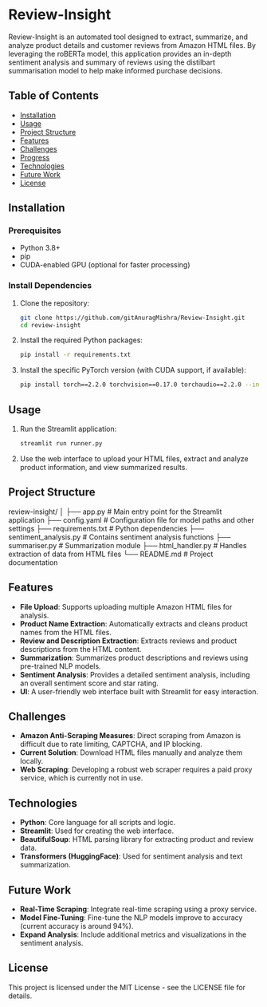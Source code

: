 # Review-Insight

Review-Insight is an automated tool designed to extract, summarize, and analyze product details and customer reviews from Amazon HTML files. By leveraging the roBERTa model, this application provides an in-depth sentiment analysis and summary of reviews using the distilbart summarisation model to help make informed purchase decisions.

## Table of Contents

- [Installation](#installation)
- [Usage](#usage)
- [Project Structure](#project-structure)
- [Features](#features)
- [Challenges](#challenges)
- [Progress](#progress)
- [Technologies](#technologies)
- [Future Work](#future-work)
- [License](#license)

## Installation

### Prerequisites

- Python 3.8+
- pip
- CUDA-enabled GPU (optional for faster processing)

### Install Dependencies

1. Clone the repository:

    ```bash
    git clone https://github.com/gitAnuragMishra/Review-Insight.git
    cd review-insight
    ```

2. Install the required Python packages:

    ```bash
    pip install -r requirements.txt
    ```

3. Install the specific PyTorch version (with CUDA support, if available):

    ```bash
    pip install torch==2.2.0 torchvision==0.17.0 torchaudio==2.2.0 --index-url https://download.pytorch.org/whl/cu118
    ```

## Usage

1. Run the Streamlit application:

    ```bash
    streamlit run runner.py
    ```

2. Use the web interface to upload your HTML files, extract and analyze product information, and view summarized results.

## Project Structure
review-insight/
│
├── app.py                         # Main entry point for the Streamlit application
├── config.yaml                    # Configuration file for model paths and other settings
├── requirements.txt               # Python dependencies
├── sentiment_analysis.py          # Contains sentiment analysis functions
├── summariser.py                  # Summarization module
├── html_handler.py                # Handles extraction of data from HTML files
└── README.md                      # Project documentation


## Features

- **File Upload**: Supports uploading multiple Amazon HTML files for analysis.
- **Product Name Extraction**: Automatically extracts and cleans product names from the HTML files.
- **Review and Description Extraction**: Extracts reviews and product descriptions from the HTML content.
- **Summarization**: Summarizes product descriptions and reviews using pre-trained NLP models.
- **Sentiment Analysis**: Provides a detailed sentiment analysis, including an overall sentiment score and star rating.
- **UI**: A user-friendly web interface built with Streamlit for easy interaction.

## Challenges

- **Amazon Anti-Scraping Measures**: Direct scraping from Amazon is difficult due to rate limiting, CAPTCHA, and IP blocking.
- **Current Solution**: Download HTML files manually and analyze them locally.
- **Web Scraping**: Developing a robust web scraper requires a paid proxy service, which is currently not in use.


## Technologies

- **Python**: Core language for all scripts and logic.
- **Streamlit**: Used for creating the web interface.
- **BeautifulSoup**: HTML parsing library for extracting product and review data.
- **Transformers (HuggingFace)**: Used for sentiment analysis and text summarization.


## Future Work

- **Real-Time Scraping**: Integrate real-time scraping using a proxy service.
- **Model Fine-Tuning**: Fine-tune the NLP models improve to accuracy (current accuracy is around 94%).
- **Expand Analysis**: Include additional metrics and visualizations in the sentiment analysis.

## License

This project is licensed under the MIT License - see the LICENSE file for details.
